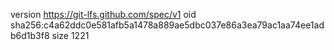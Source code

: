 version https://git-lfs.github.com/spec/v1
oid sha256:c4a62ddc0e581afb5a1478a889ae5dbc037e86a3ea79ac1aa74ee1adb6d1b3f8
size 1221
